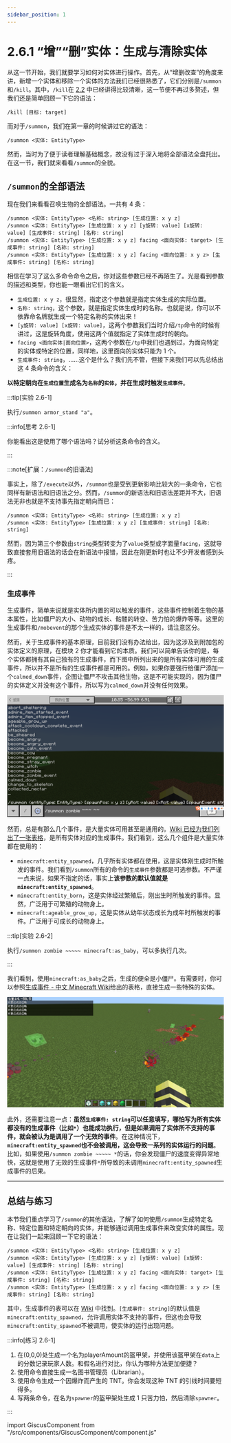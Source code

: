 ```yaml
---
sidebar_position: 1
---
```


# 2.6.1 “增”“删”实体：生成与清除实体

从这一节开始，我们就要学习如何对实体进行操作。首先，从“增删改查”的角度来讲，新增一个实体和移除一个实体的方法我们已经很熟悉了，它们分别是`/summon`和`/kill`。其中，`/kill`在 [2.2](../c2_simple_cmds#清除实体的命令kill) 中已经讲得比较清晰，这一节便不再过多赘述，但我们还是简单回顾一下它的语法：

```mcfunction title="/kill的语法" showLineNumbers
/kill [目标: target]
```

而对于`/summon`，我们在第一章的时候讲过它的语法：

```mcfunction title="/summon的基础语法" showLineNumbers
/summon <实体: EntityType>
```

然而，当时为了便于读者理解基础概念，故没有过于深入地将全部语法全盘托出。在这一节，我们就来看看`/summon`的全貌。

## `/summon`的全部语法

现在我们来看看召唤生物的全部语法。一共有 4 条：

```mcfunction showLineNumbers title="/summon的语法"
/summon <实体: EntityType> <名称: string> [生成位置: x y z]
/summon <实体: EntityType> [生成位置: x y z] [y旋转: value] [x旋转: value] [生成事件: string] [名称: string]
/summon <实体: EntityType> [生成位置: x y z] facing <面向实体: target> [生成事件: string] [名称: string]
/summon <实体: EntityType> [生成位置: x y z] facing <面向位置: x y z> [生成事件: string] [名称: string]
```

相信在学习了这么多命令命令之后，你对这些参数已经不再陌生了。光是看到参数的描述和类型，你也能一眼看出它们的含义。

- `生成位置: x y z`，很显然，指定这个参数就是指定实体生成的实际位置。
- `名称: string`，这个参数，就是指定实体生成时的名称。也就是说，你可以不依靠命名牌就生成一个特定名称的实体出来！
- `[y旋转: value] [x旋转: value]`，这两个参数我们当时介绍`/tp`命令的时候有讲过，这是旋转角度，使用这两个值就指定了实体生成时的朝向。
- `facing <面向实体|面向位置>`，这两个参数在`/tp`中我们也遇到过，为面向特定的实体或特定的位置，同样地，这里面向的实体只能为 1 个。
- `生成事件: string`，……这个是什么？我们先不管，但接下来我们可以先总结出这 4 条命令的含义：

**以特定朝向在`生成位置`生成名为`名称`的`实体`，并在生成时触发`生成事件`**。

:::tip[实验 2.6-1]

执行`/summon armor_stand "a"`。

:::info[思考 2.6-1]

你能看出这是使用了哪个语法吗？试分析这条命令的含义。

:::

:::note[扩展：`/summon`的旧语法]

事实上，除了`/execute`以外，`/summon`也是受到更新影响比较大的一条命令，它也同样有新语法和旧语法之分。然而，`/summon`的新语法和旧语法差距并不大，旧语法无非也就是不支持事先指定朝向而已：

```mcfunction showLineNumbers title="/summon的旧语法"
/summon <实体: EntityType> <名称: string> [生成位置: x y z]
/summon <实体: EntityType> [生成位置: x y z] [生成事件: string] [名称: string]
```

然而，因为第三个参数由`string`类型转变为了`value`类型或字面量`facing`，这就导致直接套用旧语法的话会在新语法中报错，因此在刚更新时也让不少开发者感到头疼。

:::

### 生成事件

生成事件，简单来说就是实体所内置的可以触发的事件，这些事件控制着生物的基本属性，比如僵尸的大小、动物的成长、骷髅的转变、苦力怕的爆炸等等。这里的生成事件和`/mobevent`的那个生成实体的事件是不太一样的，请注意区分。

然而，关于生成事件的基本原理，目前我们没有办法给出，因为这涉及到附加包的实体定义的原理，在模块 2 你才能看到它的本质。我们可以简单告诉你的是，每个实体都拥有其自己独有的生成事件，而下图中所列出来的是所有实体可用的生成事件，所以并不是所有的生成事件都是可用的。例如，如果你要强行给僵尸添加一个`calmed_down`事件，企图让僵尸不攻击其他生物，这是不可能实现的，因为僵尸的实体定义并没有这个事件，所以写为`calmed_down`并没有任何效果。

![summon_1](../img/c6_entity_cmds/summon_1.png)

然而，总是有那么几个事件，是大量实体可用甚至是通用的。[Wiki 已经为我们列出了一张表格](https://zh.minecraft.wiki/w/生成事件)，是所有实体对应的生成事件。我们看到，这么几个组件是大量实体都在使用的：

- `minecraft:entity_spawned`，几乎所有实体都在使用，这是实体刚生成时所触发的事件。我们看到`/summon`所有的命令的`生成事件`参数都是可选参数。不严谨一点来说，如果不指定的话，事实上**该参数的默认值就是`minecraft:entity_spawned`**。
- `minecraft:entity_born`，这是实体经过繁殖后，刚出生时所触发的事件。显然，广泛用于可繁殖的动物身上。
- `minecraft:ageable_grow_up`，这是实体从幼年状态成长为成年时所触发的事件。广泛用于可成长的动物身上。

:::tip[实验 2.6-2]

执行`/summon zombie ~~~~~ minecraft:as_baby`，可以多执行几次。

:::

我们看到，使用`minecraft:as_baby`之后，生成的便全是小僵尸。有需要时，你可以参照[生成事件 - 中文 Minecraft Wiki](https://zh.minecraft.wiki/w/生成事件)给出的表格，直接生成一些特殊的实体。

![summon_2](../img/c6_entity_cmds/summon_2.png)

此外，还需要注意一点：**虽然`生成事件: string`可以任意填写，哪怕写为所有实体都没有的生成事件（比如`*`）也能成功执行，但是如果调用了实体所不支持的事件，就会被认为是调用了一个无效的事件**。在这种情况下，**`minecraft:entity_spawned`也不会被调用，这会导致一系列的实体运行的问题**。比如，如果使用`/summon zombie ~~~~~ *`的话，你会发现僵尸的速度变得异常地快，这就是使用了无效的生成事件`*`所导致的未调用`minecraft:entity_spawned`生成事件的后果。

---

## 总结与练习

本节我们重点学习了`/summon`的其他语法，了解了如何使用`/summon`生成特定名称、特定位置和特定朝向的实体，并能够通过调用生成事件来改变实体的属性。现在让我们一起来回顾一下它的语法：

```mcfunction showLineNumbers title="/summon的语法"
/summon <实体: EntityType> <名称: string> [生成位置: x y z]
/summon <实体: EntityType> [生成位置: x y z] [y旋转: value] [x旋转: value] [生成事件: string] [名称: string]
/summon <实体: EntityType> [生成位置: x y z] facing <面向实体: target> [生成事件: string] [名称: string]
/summon <实体: EntityType> [生成位置: x y z] facing <面向位置: x y z> [生成事件: string] [名称: string]
```

其中，生成事件的表可以在 [Wiki](https://zh.minecraft.wiki/w/生成事件) 中找到。`[生成事件: string]`的默认值是`minecraft:entity_spawned`，允许调用实体不支持的事件，但这也会导致`minecraft:entity_spawned`不被调用，使实体的运行出现问题。

:::info[练习 2.6-1]

1. 在(0,0,0)处生成一个名为playerAmount的盔甲架，并使用该盔甲架在`data`上的分数记录玩家人数。和假名进行对比，你认为哪种方法更加便捷？
2. 使用命令直接生成一名图书管理员（Librarian）。
3. 使用命令生成一个因爆炸而产生的 TNT。你会发现这种 TNT 的引线时间要短得多。
4. 写两条命令，在名为`spawner`的盔甲架处生成 1 只苦力怕，然后清除`spawner`。

:::

import GiscusComponent from "/src/components/GiscusComponent/component.js"

<GiscusComponent/>
